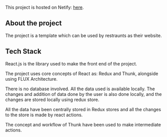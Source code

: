 This project is hosted on Netify: [here](https://eloquent-cori-b4c2d7.netlify.app/).

## About the project

The project is a template which can be used by restraunts as their website.

## Tech Stack

React.js is the library used to make the front end of the project.

The project uses core concepts of React as: Redux and Thunk, alongside using FLUX Architecture.

There is no database involved. All the data used is available locally.
The changes and addition of data done by the user is also done locally, and the changes are stored locally using redux store.

All the data have been centrally stored in Redux stores and all the changes to the store is made by react actions.

The concept and workflow of Thunk have been used to make intermediate actions.